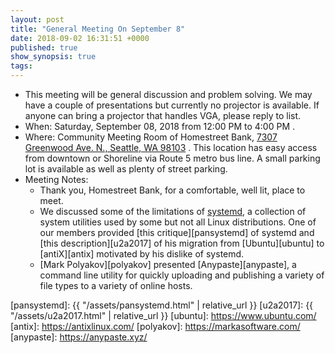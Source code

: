```yaml
---
layout: post
title: "General Meeting On September 8"
date: 2018-09-02 16:31:51 +0000
published: true
show_synopsis: true
tags:
---
```

* This meeting will be general discussion and problem solving.  We may have a couple of presentations but currently no projector is available.  If anyone can bring a projector that handles VGA, please reply to list.  
* When: Saturday, September 08, 2018 from 12:00 PM to 4:00 PM .
* Where: Community Meeting Room of Homestreet Bank, [7307 Greenwood Ave. N., Seattle, WA 98103][homestreet] .  This location has easy access from downtown or Shoreline via Route 5 metro bus line.  A small parking lot is available as well as plenty of street parking.  
* Meeting Notes: 
  * Thank you, Homestreet Bank, for a comfortable, well lit, place to meet.
  * We discussed some of the limitations of [systemd][systemd], a collection of system utilities used by some but not all Linux distributions.  One of our members provided [this critique][pansystemd] of systemd and [this description][u2a2017] of his migration from [Ubuntu][ubuntu] to [antiX][antix] motivated by his dislike of systemd.
  * [Mark Polyakov][polyakov] presented [Anypaste][anypaste], a command line utility for quickly uploading and publishing a variety of file types to a variety of online hosts.  

[homestreet]: https://www.google.com/maps/place/HomeStreet+Bank/@47.6821079,-122.357758,17z/data=!3m1!4b1!4m5!3m4!1s0x5490143b2250db9d:0x9be8b479f2bb98d7!8m2!3d47.6821079!4d-122.355564
[systemd]: https://www.freedesktop.org/wiki/Software/systemd/
[pansystemd]: {{ "/assets/pansystemd.html" | relative_url }}
[u2a2017]: {{ "/assets/u2a2017.html" | relative_url }}
[ubuntu]: https://www.ubuntu.com/
[antix]: https://antixlinux.com/
[polyakov]: https://markasoftware.com/
[anypaste]: https://anypaste.xyz/
